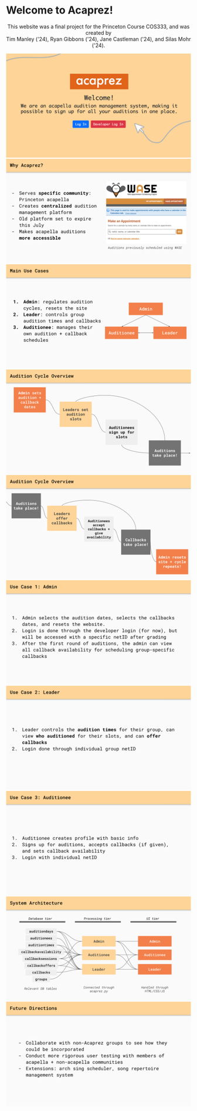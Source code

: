 # Welcome to Acaprez!
<p align="center">
This website was a final project for the Princeton Course COS333, and was created by <br>Tim Manley ('24), Ryan Gibbons ('24), Jane Castleman ('24), and Silas Mohr ('24). 
  </p>
<img src="documentation/slides/Copy of Slides.svg">
<img src="documentation/slides/Copy of Slides(1).svg">
<img src="documentation/slides/Copy of Slides(2).svg">
<img src="documentation/slides/Copy of Slides(3).svg">
<img src="documentation/slides/Copy of Slides(4).svg">
<img src="documentation/slides/Copy of Slides(5).svg">
<img src="documentation/slides/Copy of Slides(6).svg">
<img src="documentation/slides/Copy of Slides(7).svg">
<img src="documentation/slides/Copy of Slides(8).svg">
<img src="documentation/slides/Copy of Slides(9).svg">
